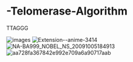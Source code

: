 # -Telomerase-Algorithm
TTAGGG


![images](https://github.com/ArkS0001/-Telomerase-Algorithm/assets/113760964/7b379927-e6e5-40e3-9bc1-66eb74b61cef)
![Extension--anime-3414](https://github.com/ArkS0001/-Telomerase-Algorithm/assets/113760964/856c8bcb-a77b-4edc-8375-9211c55764c7)
![NA-BA999_NOBEL_NS_20091005184913](https://github.com/ArkS0001/-Telomerase-Algorithm/assets/113760964/3596e8b9-5a69-4a6e-be55-570d2a1c5ab4)
![aa728fa367842e992e709a6a90717aab](https://github.com/ArkS0001/Machine-Learning-Techniques/assets/113760964/26656a4e-1ff2-4e26-ab38-ea04fbcc2640)
